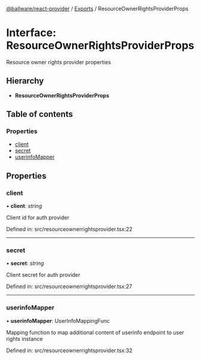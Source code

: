 [@ballware/react-provider](../README.md) / [Exports](../modules.md) / ResourceOwnerRightsProviderProps

# Interface: ResourceOwnerRightsProviderProps

Resource owner rights provider properties

## Hierarchy

* **ResourceOwnerRightsProviderProps**

## Table of contents

### Properties

- [client](resourceownerrightsproviderprops.md#client)
- [secret](resourceownerrightsproviderprops.md#secret)
- [userinfoMapper](resourceownerrightsproviderprops.md#userinfomapper)

## Properties

### client

• **client**: *string*

Client id for auth provider

Defined in: src/resourceownerrightsprovider.tsx:22

___

### secret

• **secret**: *string*

Client secret for auth provider

Defined in: src/resourceownerrightsprovider.tsx:27

___

### userinfoMapper

• **userinfoMapper**: UserInfoMappingFunc

Mapping function to map additional content of userinfo endpoint to user rights instance

Defined in: src/resourceownerrightsprovider.tsx:32
